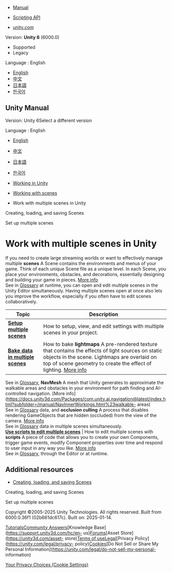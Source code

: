 [](https://docs.unity3d.com)

  * [Manual](../Manual/index.html)
  * [Scripting API](../ScriptReference/index.html)

  * [unity.com](https://unity.com/)

Version: **Unity 6** (6000.0)

  * Supported
  * Legacy

Language : English

  * [English](/Manual/MultiSceneEditing.html)
  * [中文](/cn/current/Manual/MultiSceneEditing.html)
  * [日本語](/ja/current/Manual/MultiSceneEditing.html)
  * [한국어](/kr/current/Manual/MultiSceneEditing.html)

[](https://docs.unity3d.com)

## Unity Manual

Version: Unity 6Select a different version

Language : English

  * [English](/Manual/MultiSceneEditing.html)
  * [中文](/cn/current/Manual/MultiSceneEditing.html)
  * [日本語](/ja/current/Manual/MultiSceneEditing.html)
  * [한국어](/kr/current/Manual/MultiSceneEditing.html)

  * [Working in Unity](working-in-unity.html)
  * [Working with scenes](working-with-scenes.html)
  * Work with multiple scenes in Unity

[](scenes-working-with.html)

Creating, loading, and saving Scenes

[](setupmultiplescenes.html)

Set up multiple scenes

# Work with multiple scenes in Unity

If you need to create large streaming worlds or want to effectively manage
multiple **scenes** A Scene contains the environments and menus of your game.
Think of each unique Scene file as a unique level. In each Scene, you place
your environments, obstacles, and decorations, essentially designing and
building your game in pieces. [More info](CreatingScenes.html)  
See in [Glossary](Glossary.html#Scene) at runtime, you can open and edit
multiple scenes in the Unity Editor simultaneously. Having multiple scenes
open at once also lets you improve the workflow, especially if you often have
to edit scenes collaboratively.

**Topic** | **Description**  
---|---  
[**Setup multiple scenes**](setupmultiplescenes.html) | How to setup, view, and edit settings with multiple scenes in your project.  
[**Bake data in multiple scenes**](bakemultiplescenes.html) | How to bake **lightmaps** A pre-rendered texture that contains the effects of light sources on static objects in the scene. Lightmaps are overlaid on top of scene geometry to create the effect of lighting. [More info](Lightmapping.html)  
See in [Glossary](Glossary.html#Lightmap), **NavMesh** A mesh that Unity
generates to approximate the walkable areas and obstacles in your environment
for path finding and AI-controlled navigation. [More
info](https://docs.unity3d.com/Packages/com.unity.ai.navigation@latest/index.html?subfolder=/manual/NavInnerWorkings.html%23walkable-
areas)  
See in [Glossary](Glossary.html#NavMesh) data, and **occlusion culling** A
process that disables rendering GameObjects that are hidden (occluded) from
the view of the camera. [More info](OcclusionCulling.html)  
See in [Glossary](Glossary.html#Occlusionculling) data in multiple scenes
simultaneously.  
[**Use scripts to edit multiple scenes**](scriptmultiplescenes.html) | How to edit multiple scenes with **scripts** A piece of code that allows you to create your own Components, trigger game events, modify Component properties over time and respond to user input in any way you like. [More info](creating-scripts.html)  
See in [Glossary](Glossary.html#Scripts), through the Editor or at runtime.  
  
## Additional resources

  * [Creating, loading, and saving Scenes](scenes-working-with.html)

[](scenes-working-with.html)

Creating, loading, and saving Scenes

[](setupmultiplescenes.html)

Set up multiple scenes

Copyright ©2005-2025 Unity Technologies. All rights reserved. Built from
6000.0.36f1 (02b661dc617c). Built on: 2025-01-14.

[Tutorials](https://learn.unity.com/)[Community
Answers](https://answers.unity3d.com)[Knowledge
Base](https://support.unity3d.com/hc/en-
us)[Forums](https://forum.unity3d.com)[Asset Store](https://unity3d.com/asset-
store)[Terms of
use](https://docs.unity3d.com/Manual/TermsOfUse.html)[Legal](https://unity.com/legal)[Privacy
Policy](https://unity.com/legal/privacy-
policy)[Cookies](https://unity.com/legal/cookie-policy)[Do Not Sell or Share
My Personal Information](https://unity.com/legal/do-not-sell-my-personal-
information)

[Your Privacy Choices (Cookie Settings)](javascript:void\(0\);)

